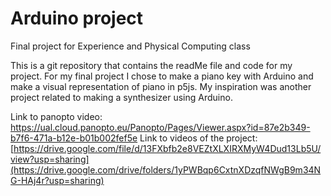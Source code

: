 # Arduino project
Final project for Experience and Physical Computing class

This is a git repository that contains the readMe file and code for my project. For my final project I chose to make a piano key with Arduino and make a visual representation of piano in p5js. My inspiration was another project related to making a synthesizer using Arduino. 

Link to panopto video: https://ual.cloud.panopto.eu/Panopto/Pages/Viewer.aspx?id=87e2b349-b7f6-471a-b12e-b01b002fef5e
Link to videos of the project: [https://drive.google.com/file/d/13FXbfb2e8VEZtXLXIRXMyW4Dud13Lb5U/view?usp=sharing](https://drive.google.com/drive/folders/1yPWBqp6CxtnXDzqfNWgB9m34NG-HAj4r?usp=sharing)
